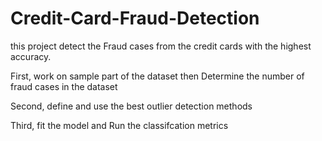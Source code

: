# Credit-Card-Fraud-Detection
this project detect the Fraud cases from the credit cards with the highest accuracy.

First, work on sample part of the dataset then Determine the number of fraud cases in the dataset

Second, define and use the best outlier detection methods

Third, fit the model and Run the classifcation metrics



